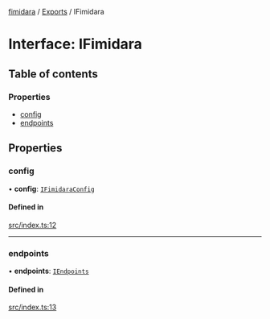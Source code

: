 [fimidara](../README.md) / [Exports](../modules.md) / IFimidara

# Interface: IFimidara

## Table of contents

### Properties

- [config](IFimidara.md#config)
- [endpoints](IFimidara.md#endpoints)

## Properties

### config

• **config**: [`IFimidaraConfig`](IFimidaraConfig.md)

#### Defined in

[src/index.ts:12](https://github.com/softkave/files-js/blob/852341e/src/index.ts#L12)

___

### endpoints

• **endpoints**: [`IEndpoints`](IEndpoints.md)

#### Defined in

[src/index.ts:13](https://github.com/softkave/files-js/blob/852341e/src/index.ts#L13)
